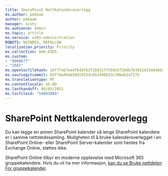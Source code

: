 ```yaml
---
title: SharePoint Nettkalenderoverlegg
ms.author: pebaum
author: pebaum
manager: scotv
ms.audience: Admin
ms.topic: article
ms.service: o365-administration
ROBOTS: NOINDEX, NOFOLLOW
localization_priority: Priority
ms.collection: Adm_O365
ms.custom:
- "9000677"
- "2587"
ms.openlocfilehash: 2bf77ab7ea4fb497b3f2b0317f59d35f260b7b3921433d4d8dc76268db63f0f1
ms.sourcegitcommit: b5f7da89a650d2915dc652449623c78be6247175
ms.translationtype: MT
ms.contentlocale: nb-NO
ms.lasthandoff: 08/05/2021
ms.locfileid: "54093889"
---
```

# <a name="sharepoint-online-calendar-overlay"></a>SharePoint Nettkalenderoverlegg

Du kan legge en annen SharePoint kalender så lenge SharePoint kalendere er i samme nettstedssamling. Muligheten til å bruke kalenderoverlegget i en SharePoint Online- eller SharePoint Server-kalender som hentes fra Exchange Online, støttes ikke.

SharePoint Online tilbyr en moderne opplevelse med Microsoft 365 gruppekalendere. Hvis du vil ha mer informasjon, [kan du se Bruke nettdelen For gruppekalender](https://support.microsoft.com/en-us/office/use-the-group-calendar-web-part-eaf3c04d-5699-48cb-8b5e-3caa887d51ce).
